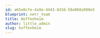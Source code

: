 ```yaml
---
id: a65e0cfe-4a9a-4443-8d16-58a068a988e5
blueprint: netr_team
title: Hoffenheim
author: little_admin
slug: hoffenheim
---
```

